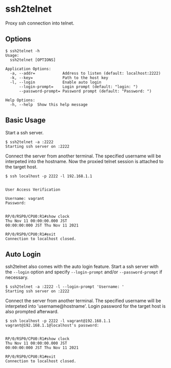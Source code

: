 # ssh2telnet
Proxy ssh connection into telnet.

## Options

```
$ ssh2telnet -h
Usage:
  ssh2telnet [OPTIONS]

Application Options:
  -a, --addr=            Address to listen (default: localhost:2222)
  -k, --key=             Path to the host key
  -l, --login            Enable auto login
      --login-prompt=    Login prompt (default: "login: ")
      --password-prompt= Password prompt (default: "Password: ")

Help Options:
  -h, --help  Show this help message
```
## Basic Usage

Start a ssh server.

```
$ ssh2telnet -a :2222
Starting ssh server on :2222
```

Connect the server from another terminal.
The specified username will be interpeted into the hostname.
Now the proxied telnet session is attached to the target host.

```
$ ssh localhost -p 2222 -l 192.168.1.1


User Access Verification

Username: vagrant
Password:


RP/0/RSP0/CPU0:R1#show clock
Thu Nov 11 00:00:00.000 JST
00:00:00:000 JST Thu Nov 11 2021

RP/0/RSP0/CPU0:R1#exit
Connection to localhost closed.
```

## Auto Login

ssh2telnet also comes with the auto login feature.
Start a ssh server with the `--login` option and specify `--login-prompt` and/or `--password-prompt` if necessary.

```
$ ssh2telnet -a :2222 -l --login-prompt 'Username: '
Starting ssh server on :2222
```

Connect the server from another terminal.
The specified username will be interpeted into 'username@hostname'.
Login password for the target host is also prompted afterward.

```
$ ssh localhost -p 2222 -l vagrant@192.168.1.1
vagrant@192.168.1.1@localhost's password:


RP/0/RSP0/CPU0:R1#show clock
Thu Nov 11 00:00:00.000 JST
00:00:00:000 JST Thu Nov 11 2021

RP/0/RSP0/CPU0:R1#exit
Connection to localhost closed.
```

